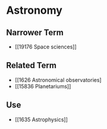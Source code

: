 # Astronomy  

## Narrower Term

- [[19176 Space sciences]]  

## Related Term

- [[1626 Astronomical observatories]
- [[15836 Planetariums]]  

## Use

- [[1635 Astrophysics]]  

